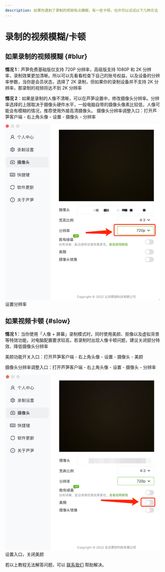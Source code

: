 ```yaml
---
description: 如果你遇到了录制的视频有点模糊，有一些卡顿，也许可以试试以下几种方法
---
```


# 录制的视频模糊/卡顿

## 如果录制的视频模糊 {#blur}

**情况 1**：芦笋免费基础版仅支持 720P 分辨率，高级版支持 1080P 和 2K 分辨率，录制效果更加清晰。所以可以先看看检查下自己的账号权益，以及设备的分辨率参数，当你是会员状态，选择了 2K 录制，但如果你的录制设备并不支持 2K 分辨率，那录制的视频将达不到 2K 分辨率

**情况 2**：如果是录制的人像不清晰，可以在芦笋设置中，修改摄像头分辨率。分辨率选择的上限取决于摄像头硬件水平，一般电脑自带的摄像头像素比较低，人像可能会有模糊的情况，推荐使用外接高清摄像头。
摄像头分辨率调整入口：打开芦笋客户端 - 右上角头像 - 设置 - 摄像头 - 分辨率

<img src="../public/.gitbook/assets/fenbianlv.png" alt="">
<ImgDesc>设置分辨率</ImgDesc>


## 如果视频卡顿 {#slow}

**情况 1**：当你使用「人像 + 屏幕」录制模式时，同时使用美颜、抠像以及虚拟背景等特效功能，对电脑配置要求较高，若录制时出现人像卡顿问题，建议关闭部分特效、降低摄像头分辨率

美颜功能开关入口：打开芦笋客户端 - 右上角头像 - 设置 - 摄像头 - 美颜

摄像头分辨率调整入口：打开芦笋客户端 - 右上角头像 - 设置 - 摄像头 - 分辨率

<ImgCenter><img src="../public/.gitbook/assets/shipinkadun.png" alt=""></ImgCenter>
<ImgDesc>设置入口，关闭美颜</ImgDesc>

若以上教程无法解答问题，可以 [联系我们](../public/contact.md) 帮助解决。

